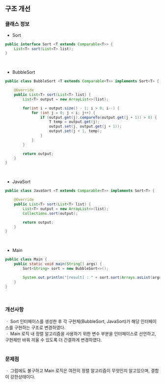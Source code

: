 ## 구조 개선

### 클래스 정보
* Sort
``` java
public interface Sort <T extends Comparable<T>> {
    List<T> sort(List<T> list);
}
```
</br>

* BubbleSort
``` java
public class BubbleSort <T extends Comparable<T>> implements Sort<T> {

    @Override
    public List<T> sort(List<T> list) {
        List<T> output = new ArrayList<>(list);

        for(int i = output.size() - 1; i > 0; i--) {
            for (int j = 0; j < i; j++) {
                if (output.get(j).compareTo(output.get(j + 1)) > 0) {
                    T temp = output.get(j);
                    output.set(j, output.get(j + 1));
                    output.set(j + 1, temp);
                }
            }
        }

        return output;
    }
}
```
</br>

* JavaSort
``` java
public class JavaSort <T extends Comparable<T>> implements Sort<T> {

    @Override
    public List<T> sort(List<T> list) {
        List<T> output = new ArrayList<>(list);
        Collections.sort(output);

        return output;
    }
}
```
</br>

* Main
``` java
public class Main {
    public static void main(String[] args) {
        Sort<String> sort = new BubbleSort<>();

        System.out.println("[result] : " + sort.sort(Arrays.asList(args)));
    }
}
```
</br>

### 개선사항
ㆍ Sort 인터페이스를 생성한 후 각 구현체(BubbleSort, JavaSort)가 해당 인터페이스를 구현하는 구조로 변경하였다.   
ㆍ Main 로직 내 정렬 알고리즘을 사용하기 위한 변수 부분을 인터페이스로 선언하고, 구현체만 바꿔 끼울 수 있도록 더 간결하게 변경하였다.   
</br>

### 문제점
ㆍ 그럼에도 불구하고 Main 로직은 여전히 정렬 알고리즘이 무엇인지 알고있으며, 결합이 강한상태이다.   
